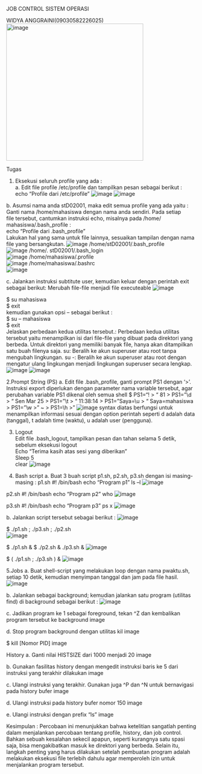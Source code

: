 JOB CONTROL
SISTEM OPERASI

WIDYA ANGGRAINI(09030582226025)
<img width="363" alt="image" src="https://github.com/Widyaanggra/JOB-CONTROL/assets/126336053/30e95a74-30fd-4478-a4ee-08ec064a74ba">

Tugas 
1. Eksekusi seluruh profile yang ada :  
a.  Edit file profile /etc/profile dan tampilkan pesan sebagai berikut :  
echo “Profile dari /etc/profile”
 ![image](https://github.com/Widyaanggra/JOB-CONTROL/assets/126336053/b9a836f3-3244-4cc9-baed-5a380d5d889b)
![image](https://github.com/Widyaanggra/JOB-CONTROL/assets/126336053/e6c36123-c496-43da-9060-94a0fcd7635e)

b.  Asumsi nama anda stD02001, maka edit semua profile yang ada yaitu :
Ganti nama /home/mahasiswa dengan nama anda sendiri. Pada setiap  
file tersebut, cantumkan instruksi echo, misalnya pada /home/ mahasiswa/.bash_profile :  
echo “Profile dari .bash_profile”  
Lakukan hal yang sama untuk file lainnya, sesuaikan tampilan dengan nama file yang bersangkutan.
![image](https://github.com/Widyaanggra/JOB-CONTROL/assets/126336053/8525ffa9-d283-4458-b9ca-3aae10f20c45)
/home/stD02001/.bash_profile  
![image](https://github.com/Widyaanggra/JOB-CONTROL/assets/126336053/94b26367-9d0e-4cea-85bd-3f9da68a5aa8)
/home/. stD02001/.bash_login  
![image](https://github.com/Widyaanggra/JOB-CONTROL/assets/126336053/60577bc2-4484-449b-868f-f23fc6c0117d)
/home/mahasiswa/.profile  
![image](https://github.com/Widyaanggra/JOB-CONTROL/assets/126336053/0f5fdd72-5066-4127-a42a-7d99aafbe34f)
/home/mahasiswa/.bashrc  
![image](https://github.com/Widyaanggra/JOB-CONTROL/assets/126336053/747cc105-f8f9-4caa-8e1e-bad97d0c0238)

c. Jalankan instruksi subtitute user, kemudian keluar dengan perintah exit sebagai berikut: Merubah file-file menjadi file executeable
![image](https://github.com/Widyaanggra/JOB-CONTROL/assets/126336053/86fc538e-c3be-449b-bedb-13620bce5bfc)

$ su mahasiswa  
$ exit  
kemudian gunakan opsi – sebagai berikut :  
$ su – mahasiswa  
$ exit  
Jelaskan perbedaan kedua utilitas tersebut.:
Perbedaan kedua utilitas tersebut yaitu menampilkan isi dari file-file yang dibuat pada direktori yang berbeda. Untuk direktori yang memiliki banyak file, hanya akan ditampilkan satu buah filenya saja.
su: Beralih ke akun superuser atau root tanpa mengubah lingkungan.
su -: Beralih ke akun superuser atau root dengan mengatur ulang lingkungan menjadi lingkungan superuser secara lengkap.
![image](https://github.com/Widyaanggra/JOB-CONTROL/assets/126336053/a63ef077-ced0-406d-b9d3-ea57faa96fea)
![image](https://github.com/Widyaanggra/JOB-CONTROL/assets/126336053/c86eb3dc-dc50-4655-b77f-4c6214c37ff7)

2.Prompt String (PS)
a. Edit file .bash_profile, ganti prompt PS1 dengan ‘>’.
Instruksi export diperlukan dengan parameter nama variable tersebut, agar perubahan variable PS1 dikenal oleh semua shell $ PS1=“\! > “   81 > PS1=”\d > “ Sen Mar 25 > PS1=”\t > “ 11:38:14 > PS1=”Saya=\u > “ Saya=mahasiswa > PS1=”\w >”   ~ > PS1=\h >”
![image](https://github.com/Widyaanggra/JOB-CONTROL/assets/126336053/534f2f5c-b42d-4053-984f-4e19ef1ea0b6)
syntax diatas berfungsi untuk menampilkan informasi sesuai dengan option perintah seperti d adalah data (tanggal), t adalah time (waktu), u adalah user (pengguna).

3. Logout  
Edit file .bash_logout, tampilkan pesan dan tahan selama 5 detik, sebelum eksekusi logout  
Echo “Terima kasih atas sesi yang diberikan”  
Sleep 5  
clear
![image](https://github.com/Widyaanggra/JOB-CONTROL/assets/126336053/5ebb61a8-7319-445f-b4bb-01e874dbf61f)

4. Bash script
 a. Buat 3 buah script p1.sh, p2.sh, p3.sh dengan isi masing-masing :
 p1.sh #! /bin/bash echo “Program p1” ls –l 
 ![image](https://github.com/Widyaanggra/JOB-CONTROL/assets/126336053/7eb74e70-fdfd-4e38-a3af-70d5ebf2d70f)

p2.sh #! /bin/bash echo “Program p2” who
![image](https://github.com/Widyaanggra/JOB-CONTROL/assets/126336053/b4068649-71ae-47e5-ad76-b43e269ec13f)
 
 p3.sh #! /bin/bash echo “Program p3” ps x 
 ![image](https://github.com/Widyaanggra/JOB-CONTROL/assets/126336053/09612839-bece-4c14-8060-987df3b4048f)

 
b. Jalankan script tersebut sebagai berikut : 
![image](https://github.com/Widyaanggra/JOB-CONTROL/assets/126336053/9cec1afa-b108-4ff1-a4ac-bf499861f297)

$ ./p1.sh ; ./p3.sh ; ./p2.sh  
![image](https://github.com/Widyaanggra/JOB-CONTROL/assets/126336053/c28c81d6-4039-467a-81f6-935dff8080ca)

$ ./p1.sh & $ ./p2.sh & ./p3.sh & 
![image](https://github.com/Widyaanggra/JOB-CONTROL/assets/126336053/5adc6e44-a75f-4cb6-9af1-5cb0e7af7bd5)

$ ( ./p1.sh ; ./p3.sh ) &
![image](https://github.com/Widyaanggra/JOB-CONTROL/assets/126336053/d2576353-f790-4268-98ba-ba1b2ad4e0ab)

 5.Jobs a. Buat shell-script yang melakukan loop dengan nama pwaktu.sh, setiap 10 detik, kemudian menyimpan tanggal dan jam pada file hasil.
 ![image](https://github.com/Widyaanggra/JOB-CONTROL/assets/126336053/3b1c24ea-2732-481f-9515-ec34b088e5ba)

b. Jalankan sebagai background; kemudian jalankan satu program (utilitas find) di background sebagai berikut : 
![image](https://github.com/Widyaanggra/JOB-CONTROL/assets/126336053/9f79e6a4-7122-4c79-bfd0-7361c30d0e53)

c. Jadikan program ke 1 sebagai foreground, tekan ^Z dan kembalikan program tersebut ke background image

d. Stop program background dengan utilitas kil
image

$ kill [Nomor PID]
image

History
a. Ganti nilai HISTSIZE dari 1000 menjadi 20 image

b. Gunakan fasilitas history dengan mengedit instruksi baris ke 5 dari instruksi yang terakhir dilakukan image

c. Ulangi instruksi yang terakhir. Gunakan juga ^P dan ^N untuk bernavigasi pada history bufer image

d. Ulangi instruksi pada history bufer nomor 150 image

e. Ulangi instruksi dengan prefix “ls”
image

Kesimpulan :
Percobaan ini menunjukkan bahwa ketelitian sangatlah penting dalam menjalankan percobaan tentang profile, history, dan job control.
Bahkan sebuah kesalahan sekecil apapun, seperti kurangnya satu spasi saja, bisa mengakibatkan masuk ke direktori yang berbeda.
Selain itu, langkah penting yang harus dilakukan setelah pembuatan program adalah melakukan eksekusi file terlebih dahulu agar memperoleh izin untuk menjalankan program tersebut.
 
 
 
 
 
 
 
 


